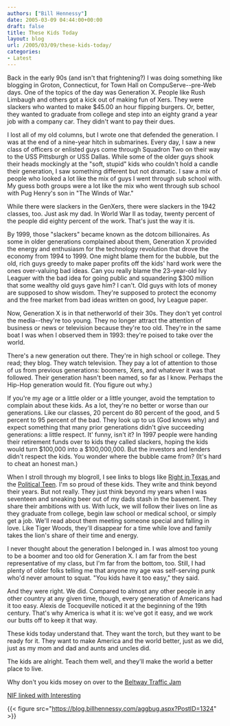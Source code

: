 ```yaml
---
authors: ["Bill Hennessy"]
date: 2005-03-09 04:44:00+00:00
draft: false
title: These Kids Today
layout: blog
url: /2005/03/09/these-kids-today/
categories:
- Latest
---
```


Back in the early 90s (and isn't that frightening?) I was doing something like blogging in Groton, Connecticut, for Town Hall on CompuServe--pre-Web days. One of the topics of the day was Generation X. People like Rush Limbaugh and others got a kick out of making fun of Xers. They were slackers who wanted to make $45.00 an hour flipping burgers. Or, better, they wanted to graduate from college and step into an eighty grand a year job with a company car. They didn't want to pay their dues.




I lost all of my old columns, but I wrote one that defended the generation. I was at the end of a nine-year hitch in submarines. Every day, I saw a new class of officers or enlisted guys come through Squadron Two on their way to the USS Pittsburgh or USS Dallas. While some of the older guys shook their heads mockingly at the "soft, stupid" kids who couldn't hold a candle their generation, I saw something different but not dramatic. I saw a mix of people who looked a lot like the mix of guys I went through sub school with. My guess both groups were a lot like the mix who went through sub school with Pug Henry's son in "The Winds of War."




While there were slackers in the GenXers, there were slackers in the 1942 classes, too. Just ask my dad. In World War II as today, twenty percent of the people did eighty percent of the work. That's just the way it is.




By 1999, those "slackers" became known as the dotcom billionaires. As some in older generations complained about them, Generation X provided the energy and enthusiasm for the technology revolution that drove the economy from 1994 to 1999. One might blame them for the bubble, but the old, rich guys greedy to make paper profits off the kids' hard work were the ones over-valuing bad ideas. Can you really blame the 23-year-old Ivy Leaguer with the bad idea for going public and squandering $300 million that some wealthy old guys gave him? I can't. Old guys with lots of money are supposed to show wisdom. They're supposed to protect the economy and the free market from bad ideas written on good, Ivy League paper.




Now, Generation X is in that netherworld of their 30s. They don't yet control the media--they're too young. They no longer attract the attention of business or news or television because they're too old. They're in the same boat I was when I observed them in 1993: they're poised to take over the world. 




There's a new generation out there. They're in high school or college. They read; they blog. They watch television. They pay a lot of attention to those of us from previous generations: boomers, Xers, and whatever it was that followed. Their generation hasn't been named, so far as I know. Perhaps the Hip-Hop generation would fit. (You figure out why.)




If you're my age or a little older or a little younger, avoid the temptation to complain about these kids. As a lot, they're no better or worse than our generations. Like our classes, 20 percent do 80 percent of the good, and 5 percent to 95 percent of the bad. They look up to us (God knows why) and expect something that many prior generations didn't give succeeding generations: a little respect. It' funny, isn't it? In 1997 people were handing their retirement funds over to kids they called slackers, hoping the kids would turn $100,000 into a $100,000,000. But the investors and lenders didn't respect the kids. You wonder where the bubble came from? (It's hard to cheat an honest man.)




When I stroll through my blogroll, I see links to blogs like [Right in Texas ](https://rightintx.blogspot.com/)and the [Political Teen](https://www.thepoliticalteen.net/). I'm so proud of these kids. They write and think beyond their years. But not really. They just think beyond my years when I was seventeen and sneaking beer out of my dads stash in the basement. They share their ambitions with us. With luck, we will follow their lives on line as they graduate from college, begin law school or medical school, or simply get a job. We'll read about them meeting someone special and falling in love. Like Tiger Woods, they'll disappear for a time while love and family takes the lion's share of their time and energy.




I never thought about the generation I belonged in. I was almost too young to be a boomer and too old for Generation X. I am far from the best representative of my class, but I'm far from the bottom, too. Still, I had plenty of older folks telling me that anyone my age was self-serving punk who'd never amount to squat. "You kids have it too easy," they said.




And they were right. We did. Compared to almost any other people in any other country at any given time, though, every generation of Americans had it too easy. Alexis de Tocqueville noticed it at the beginning of the 19th century. That's why America is what it is: we've got it easy, and we work our butts off to keep it that way.




These kids today understand that. They want the torch, but they want to be ready for it. They want to make America and the world better, just as we did, just as my mom and dad and aunts and uncles did.




The kids are alright. Teach them well, and they'll make the world a better place to live.




Why don't you kids mosey on over to the [Beltway Traffic Jam](https://www.outsidethebeltway.com/archives/9548)




[NIF linked with Interesting](https://trejrc0.blogspot.com/)

{{< figure src="https://blog.billhennessy.com/aggbug.aspx?PostID=1324" >}}

